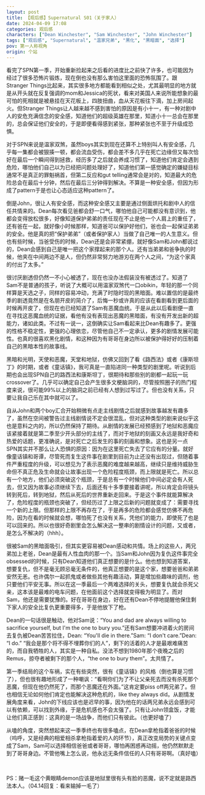 ```yaml
---
layout: post
title: 【观后感】Supernatural S01（关于家人）
date: 2024-04-09 17:08
categories: 观后感
characters: ["Dean Winchester", "Sam Winchester", "John Winchester"]
tags: ["观后感", "Supernatural", "温家兄弟", "黑化", "黑暗面", "选择"]
pov: 第一人称视角
origin: 个站
---
```


看完了SPN第一季，开始重新捡起来之后看的进度比之前快了许多，也可能因为经过了很多恐怖片锻炼，现在倒也没有那么害怕这里面的恐怖氛围了。跟Stranger Things比起来，其实很多地方都能看到相似之处，尤其最明显的地方就是从开头就在反复强调的mom和Jessica的死状，看来对美国人来说所能想象的最可怕的死相就是被悬挂在天花板上，四肢扭曲，血从天花板往下滴，加上房间起火。但Stranger Things让人越来越不感到害怕的原因是有小十一，有一种对剧中人的安危充满信念的安全感，知道他们的超级英雄在那里，知道小十一总会在那里的，总会保证他们安全的，于是即便看得感到紧张，那种紧张也不至于升级成恐惧。

对于SPN来说是温家双煞，虽然boys其实到现在还算不上特别叫人有安全感，几乎每一集都会被狠揍一顿，都会流血受伤，都会差不多几乎在死亡边缘但又每次恰好在最后一个瞬间得到拯救，经历多了之后就会养成习惯了，知道他们肯定会遇到危险，哪怕他们自己以为已经把问题处理好了，知道他们第一感觉确定的嫌疑目标通常不是真正的罪魁祸首，但第二反应和gut telling通常会是对的，知道最大的危险总会在最后十分钟，然后在最后三分钟得到解决。不算是一种安全感，但因为形成了pattern于是也让心态适应这种pattern了。

倒是John，很让人有安全感，而这种安全感又主要是通过侧面烘托和剧中人的信任共情来的。Dean每次看见爸都会舒一口气，哪怕他自己可能都没有意识到，他都会变得放松很多，好像知道保护弟弟的责任现在不止是他一个人肩上的重任了，还有爸在一起，就好像小时候那样，知道爸可以保护好他们，爸也会一起保证弟弟的安全。他是真的把“保护弟弟”（或者保护家人）当做了自己唯一的人生意义。但也有些时候，当爸受伤的时候，Dean还是会非常紧绷，就好像Sam和John都说过的，Dean会感到自己是唯一把这个家撑起来的那个人。还有当弟弟和爸争执的时候，他夹在中间两边不是人，但仍然非常努力地游刃在两个人之间，“为这个家真的付出了太多。”

很讨厌剧透但仍然一不小心被透了，现在也没办法假装没有被透过了。知道了Sam不是普通的孩子，听说了大概可以用温家双煞代一口obikin，年轻的那一个同样算是天选之子，同样的容易冲动，充满了时隐时现的黑暗面。难以置信的是最终季的剧透竟然是在名朋开皮的简介了，后悔一秒或许真的应该在看剧看到更后面的时候再开皮了，但现在也已经知道了Sam有恶魔血统。于是从此以后看剧便一直在寻找这恶魔血统的证据，看他有没有表现出恶魔的黑暗面，有没有开发出新的超能力，诸如此类。不过有一说一，这倒确实让Sam看起来比Dean有趣多了。更强的性格不稳定性，更强的心理依恋，尽管他自己不一定承认，更多的剧情发展可能性。也真的很喜欢黑化剧情，和这种因为有哥哥在身边所以被保护得好好的压制着自己的黑暗本性的故事线。

黑暗和光明，天使和恶魔，天堂和地狱，仿佛又回到了看《路西法》或者《康斯坦丁》的时期，或者《童话镇》，我可真是一直陷进同一种类型的剧里呢。听说到后期也会出现SPN自己的路西法和康斯坦丁，很期待和那些别的剧都一起玩一玩crossover了。几乎可以确定自己会产生很多文梗脑洞的，尽管按照圈子的热门程度来说，很可能99%以上的脑洞之前已经有人想到过写过了。但也没有关系，只要让我自己乐在其中就可以了。

自从John和两个boy汇合开始稍微有点走主线剧情之后就感到故事越发有趣多了，虽然在空间被警告过主线剧情说不定会很混乱，但对这种类型的剧来说似乎这也是意料之内的，所以仍然保持了期待。从剧情的发展已经预感到了地狱和恶魔应该紧接着就是第二季至少开头部分的主线了，而对于地狱的刻画又永远是我好奇和热爱的话题，更准确说，是对死亡之后发生的事的刻画和想象。这也是另一点SPN其实并不那么让人恐惧的原因：因为在这里死亡失去了它应有的分量。就好像童话镇和哥谭，尽管死而复生这件事在剧里到目前为止还没有出现过，但随着事件严重程度的升级，可以想见为了表示恶魔的难度越来越高，继续只是维持威胁生命但不真正危及生命就会让故事出现一个危险程度瓶颈，而上限就是死亡。所以总有一个地方，他们必须突破这个瓶颈，于是总有一个时候他们中间必定会有人死去，但又因为故事必须继续下去，后面还有十多季要接着讲呢，所以肯定会将镜头转到死后，转到地狱，然后从死后的世界重新走回来。于是这个事件就能算解决了，危险程度的瓶颈也突破了，但经历过了上限之后新的问题就变成了：需要寻找一个新的上限。但那样的上限不再存在了，于是再多的危险都会感觉仿佛不再危险，因为在看的时候就会想，哪怕死了也没有关系，凭他们的能力，即使死了也是可以回来的。所以也很好奇剧里会怎么解决这一整串的剧情设计的问题，又或者，是怎么不解决的（hhh）。

很被Sam的黑暗面吸引，但其实更容易被Dean感动和共情。场上的这些人，两兄弟加上老爸，Dean是最有人性血肉的那一个。当Sam和John因为复仇这件事完全obsessed的时候，只有Dean知道他们真正想要的是什么。他也想到知道答案，想要复仇，但不是毫无顾忌毫无条件的，他真正想要的是这个家，想要爸爸和弟弟安然无恙。也许偶尔一起抓鬼或者做些其他有趣活动，算是增加些趣味的调剂，他只要他们平安无事。所以在这一季最后一个两难选择的关头，想要复仇就会杀死父亲，这本该是最难的电车问题，在他面前这个选择就变得极为明显了。而对Sam，他还是需要犹豫的。好在哥哥在身边，好在还有Dean不停地提醒他保住剩下家人的安全比复仇更重要得多，于是他放下了枪。

Dean的一句话很是触动，他对Sam说：“You and dad are always willing to sacrifice yourself, but I'm the one to bury you.”还有Sam想要冲进着火的房间去复仇被Dean苦苦拉住，Dean: “You'll die in there.”Sam: “I don't care.”Dean: “I do.” “我会是那个将不得不埋葬你们的人”，剩下的活着的人才是最艰难痛苦的，而自我牺牲的人，其实是一种自私。没法不想到1980年那个夜晚之后的Remus，掠夺者被剩下的那个人，“the one to bury them”。太共情了。

第一季结局的这个车祸，实在有些突然，很有《童话镇》的风格（倒也算是习惯了），但也很有趣地形成了一种嘲讽：“看啊你们为了不让父亲死去而没有杀死那个恶魔，但现在他仍然死了，而那个恶魔还在外面。”这肯定要piss off两兄弟了。但也相信无论如何他们肯定也能解决这种危机的，like they always did。从剧情发展角度来看，John的下线应该也是迟早的事，因为他在的话两兄弟永远会感到可以有依赖，可以找到外缘，于是危机感也不会太强了。只有让John领盒饭，才能让他们真正感到：这真的是一场战争，而他们只有彼此。（也更好嗑了）

从嗑的角度，突然想起来这一季季终也有很多嗑点，在Dean拿枪指着爸爸的时候（呜呼，又是经典的相爱相杀拿枪指着爱的人的环节），真正改变局势的关键点变成了Sam，Sam可以选择相信爸爸或者哥哥，哪怕再困惑再动摇，他仍然默默走到了哥哥身边。不管他嘴上怎么说，他永远无条件信任的人只有哥哥啊。（真好嗑）

<br>

PS：赌一毛这个黄眼睛demon应该是地狱里很有头有脸的恶魔，说不定就是路西法本人。（04.14回复：看来输掉一毛了）
